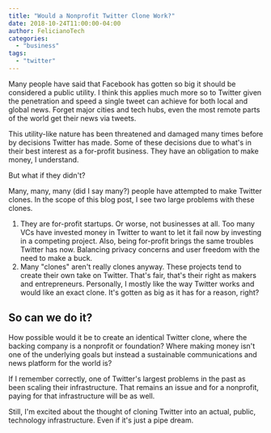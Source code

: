 ```yaml
---
title: "Would a Nonprofit Twitter Clone Work?"
date: 2018-10-24T11:00:00-04:00
author: FelicianoTech
categories:
  - "business"
tags:
  - "twitter"
---
```


Many people have said that Facebook has gotten so big it should be considered a public utility.
I think this applies much more so to Twitter given the penetration and speed a single tweet can achieve for both local and global news.
Forget major cities and tech hubs, even the most remote parts of the world get their news via tweets.

This utility-like nature has been threatened and damaged many times before by decisions Twitter has made.
Some of these decisions due to what's in their best interest as a for-profit business.
They have an obligation to make money, I understand.

But what if they didn't?

<!--more-->

Many, many, many (did I say many?) people have attempted to make Twitter clones.
In the scope of this blog post, I see two large problems with these clones.

1. They are for-profit startups.
Or worse, not businesses at all.
Too many VCs have invested money in Twitter to want to let it fail now by investing in a competing project.
Also, being for-profit brings the same troubles Twitter has now.
Balancing privacy concerns and user freedom with the need to make a buck.
1. Many "clones" aren't really clones anyway.
These projects tend to create their own take on Twitter.
That's fair, that's their right as makers and entrepreneurs.
Personally, I mostly like the way Twitter works and would like an exact clone.
It's gotten as big as it has for a reason, right?

## So can we do it?

How possible would it be to create an identical Twitter clone, where the backing company is a nonprofit or foundation?
Where making money isn't one of the underlying goals but instead a sustainable communications and news platform for the world is?

If I remember correctly, one of Twitter's largest problems in the past as been scaling their infrastructure.
That remains an issue and for a nonprofit, paying for that infrastructure will be as well.

Still, I'm excited about the thought of cloning Twitter into an actual, public, technology infrastructure.
Even if it's just a pipe dream.
